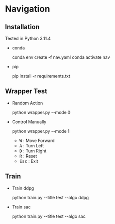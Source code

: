 # Navigation

## Installation
Tested in Python 3.11.4

- conda

    conda env create -f nav.yaml
    conda activate nav

- pip

    pip install -r requirements.txt


## Wrapper Test

- Random Action

    python wrapper.py --mode 0

- Control Manually

    python wrapper.py --mode 1

    - <kbd>W</kbd> : Move Forward
    - <kbd>A</kbd> : Turn Left
    - <kbd>D</kbd> : Turn Right
    - <kbd>R</kbd> : Reset
    - <kbd>Esc</kbd> : Exit

## Train
- Train ddpg

    python train.py --title test --algo ddpg

- Train sac

    python train.py --title test --algo sac

